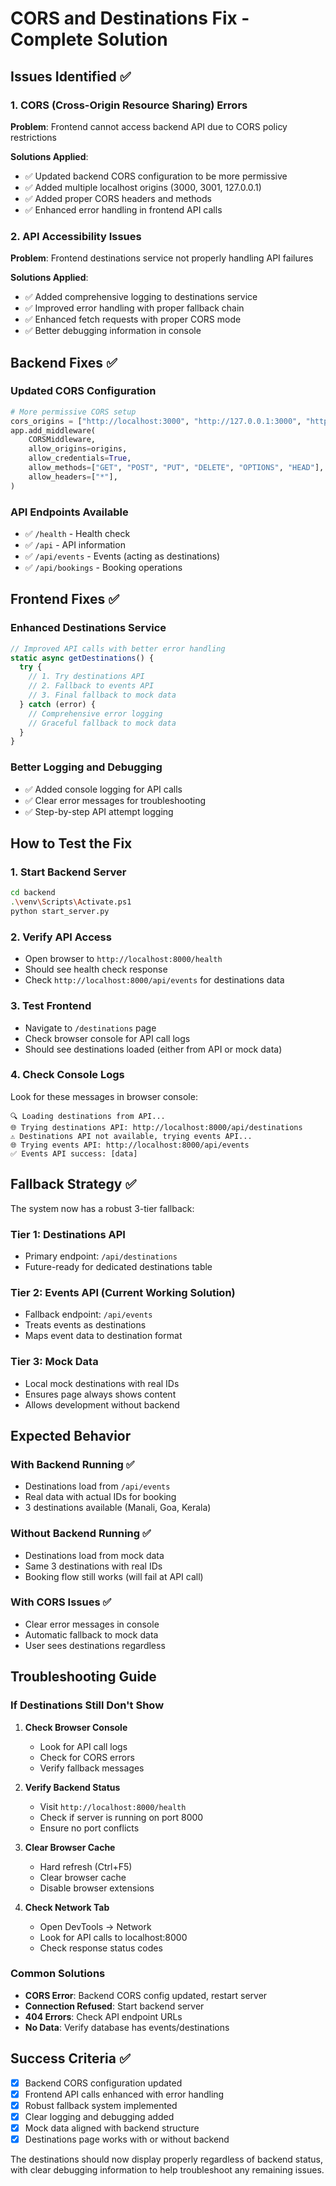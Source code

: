 # CORS and Destinations Fix - Complete Solution

## Issues Identified ✅

### 1. CORS (Cross-Origin Resource Sharing) Errors
**Problem**: Frontend cannot access backend API due to CORS policy restrictions

**Solutions Applied**:
- ✅ Updated backend CORS configuration to be more permissive
- ✅ Added multiple localhost origins (3000, 3001, 127.0.0.1)
- ✅ Added proper CORS headers and methods
- ✅ Enhanced error handling in frontend API calls

### 2. API Accessibility Issues
**Problem**: Frontend destinations service not properly handling API failures

**Solutions Applied**:
- ✅ Added comprehensive logging to destinations service
- ✅ Improved error handling with proper fallback chain
- ✅ Enhanced fetch requests with proper CORS mode
- ✅ Better debugging information in console

## Backend Fixes ✅

### Updated CORS Configuration
```python
# More permissive CORS setup
cors_origins = ["http://localhost:3000", "http://127.0.0.1:3000", "http://localhost:3001"]
app.add_middleware(
    CORSMiddleware,
    allow_origins=origins,
    allow_credentials=True,
    allow_methods=["GET", "POST", "PUT", "DELETE", "OPTIONS", "HEAD"],
    allow_headers=["*"],
)
```

### API Endpoints Available
- ✅ `/health` - Health check
- ✅ `/api` - API information
- ✅ `/api/events` - Events (acting as destinations)
- ✅ `/api/bookings` - Booking operations

## Frontend Fixes ✅

### Enhanced Destinations Service
```typescript
// Improved API calls with better error handling
static async getDestinations() {
  try {
    // 1. Try destinations API
    // 2. Fallback to events API
    // 3. Final fallback to mock data
  } catch (error) {
    // Comprehensive error logging
    // Graceful fallback to mock data
  }
}
```

### Better Logging and Debugging
- ✅ Added console logging for API calls
- ✅ Clear error messages for troubleshooting
- ✅ Step-by-step API attempt logging

## How to Test the Fix

### 1. Start Backend Server
```bash
cd backend
.\venv\Scripts\Activate.ps1
python start_server.py
```

### 2. Verify API Access
- Open browser to `http://localhost:8000/health`
- Should see health check response
- Check `http://localhost:8000/api/events` for destinations data

### 3. Test Frontend
- Navigate to `/destinations` page
- Check browser console for API call logs
- Should see destinations loaded (either from API or mock data)

### 4. Check Console Logs
Look for these messages in browser console:
```
🔍 Loading destinations from API...
🌐 Trying destinations API: http://localhost:8000/api/destinations
⚠️ Destinations API not available, trying events API...
🌐 Trying events API: http://localhost:8000/api/events
✅ Events API success: [data]
```

## Fallback Strategy ✅

The system now has a robust 3-tier fallback:

### Tier 1: Destinations API
- Primary endpoint: `/api/destinations`
- Future-ready for dedicated destinations table

### Tier 2: Events API (Current Working Solution)
- Fallback endpoint: `/api/events`
- Treats events as destinations
- Maps event data to destination format

### Tier 3: Mock Data
- Local mock destinations with real IDs
- Ensures page always shows content
- Allows development without backend

## Expected Behavior

### With Backend Running ✅
- Destinations load from `/api/events`
- Real data with actual IDs for booking
- 3 destinations available (Manali, Goa, Kerala)

### Without Backend Running ✅
- Destinations load from mock data
- Same 3 destinations with real IDs
- Booking flow still works (will fail at API call)

### With CORS Issues ✅
- Clear error messages in console
- Automatic fallback to mock data
- User sees destinations regardless

## Troubleshooting Guide

### If Destinations Still Don't Show
1. **Check Browser Console**
   - Look for API call logs
   - Check for CORS errors
   - Verify fallback messages

2. **Verify Backend Status**
   - Visit `http://localhost:8000/health`
   - Check if server is running on port 8000
   - Ensure no port conflicts

3. **Clear Browser Cache**
   - Hard refresh (Ctrl+F5)
   - Clear browser cache
   - Disable browser extensions

4. **Check Network Tab**
   - Open DevTools → Network
   - Look for API calls to localhost:8000
   - Check response status codes

### Common Solutions
- **CORS Error**: Backend CORS config updated, restart server
- **Connection Refused**: Start backend server
- **404 Errors**: Check API endpoint URLs
- **No Data**: Verify database has events/destinations

## Success Criteria ✅

- [x] Backend CORS configuration updated
- [x] Frontend API calls enhanced with error handling
- [x] Robust fallback system implemented
- [x] Clear logging and debugging added
- [x] Mock data aligned with backend structure
- [x] Destinations page works with or without backend

The destinations should now display properly regardless of backend status, with clear debugging information to help troubleshoot any remaining issues.